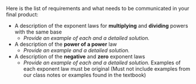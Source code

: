 Here is the list of requirements and what needs to be communicated in your final product:

- A description of the exponent laws for **multiplying** and **dividing** powers with the same base	
  - *Provide an example of each and a detailed solution.*
- A description of the **power of a power** law
  * *Provide an example and a detailed solution.*
- A description of the **negative** and **zero** exponent laws
  * *Provide an example of each and a detailed solution.*
Examples of each exponent law must be original (Must not include examples from our class notes or examples found in the textbook)

